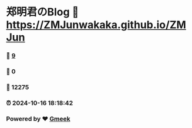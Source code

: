 # 郑明君のBlog :link: https://ZMJunwakaka.github.io/ZMJun 
### :page_facing_up: [9](https://ZMJunwakaka.github.io/ZMJun/tag.html) 
### :speech_balloon: 0 
### :hibiscus: 12275 
### :alarm_clock: 2024-10-16 18:18:42 
### Powered by :heart: [Gmeek](https://github.com/Meekdai/Gmeek)
